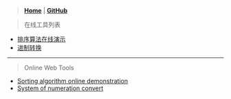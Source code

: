> **[Home](https://wweyoung.github.io)** |
**[GitHub](https://github.com/wweyoung/wweyoung.github.io)**

> 在线工具列表

* [排序算法在线演示](https://wweyoung.github.io/tools/sort-demo)
* [进制转换](https://wweyoung.github.io/tools/number-convert)

-------------

> Online Web Tools

* [Sorting algorithm online demonstration](https://wweyoung.github.io/tools/sort-demo)
* [System of numeration convert](https://wweyoung.github.io/tools/number-convert)